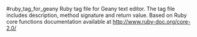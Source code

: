 #ruby_tag_for_geany
Ruby tag file for Geany text editor. The tag file includes description, method signature and return value.
Based on Ruby core functions documentation available at http://www.ruby-doc.org/core-2.0/

